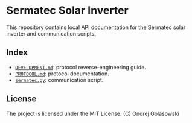 # Sermatec Solar Inverter
This repository contains local API documentation for the Sermatec solar inverter and communication scripts.

## Index
- [`DEVELOPMENT.md`](DEVELOPMENT.md): protocol reverse-engineering guide.
- [`PROTOCOL.md`](PROTOCOL.md): protocol documentation.
- [`sermatec.py`](sermatec.py): communication script.

## License
The project is licensed under the MIT License. (C) Ondrej Golasowski